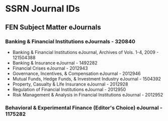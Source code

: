 # SSRN Journal IDs

## FEN Subject Matter eJournals
### Banking & Financial Institutions eJournals - 320840
* Banking & Financial Institutions eJournal, Archives of Vols. 1-4, 2009 - 121504388
* Banking & Insurance eJournal - 1492282
* Financial Crises eJournal - 2012943
* Governance, Incentives, & Compensation eJournal - 2012946
* Mutual Funds, Hedge Funds, & Investment Industry eJournal - 1504392
* Property, Casualty & Life Insurance eJournal - 2012928
* Regulation of Financial Institutions eJournal - 2012950
* Risk Management & Analysis in Financial Institutions eJournal - 2012952
### Behavioral & Experimental Finance (Editor's Choice) eJournal - 1175282
